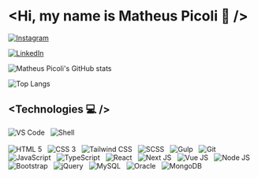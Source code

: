 # &#60;Hi, my name is Matheus Picoli 🚀 &#47;&#62;

[![Instagram](https://img.shields.io/badge/-Instagram-05122A?style=flat&logo=instagram)](https://www.instagram.com/matheus_zpicoli/)

[![LinkedIn](https://img.shields.io/badge/-LinkedIn-05122A?style=flat&logo=linkedin)](https://www.linkedin.com/in/matheus-zanela-picoli-ab0abb303/)

![Matheus Picoli's GitHub stats](https://github-readme-stats.vercel.app/api?username=matheuszpicoli&show_icons=true&theme=dark)

![Top Langs](https://github-readme-stats.vercel.app/api/top-langs/?username=matheuszpicoli&layout=compact&theme=dark)

## &#60;Technologies 💻 &#47;&#62;

![VS Code](https://img.shields.io/badge/-Visual%20Studio%20Code-05122A?style=flat&logo=visual-studio)
&nbsp;
![Shell](https://img.shields.io/badge/-Shell-05122A?style=flat&logo=powershell)
<br/><br/>
![HTML 5](https://img.shields.io/badge/-HTML-05122A?style=flat&logo=HTML5)
&nbsp;
![CSS 3](https://img.shields.io/badge/-CSS-05122A?style=flat&logo=CSS3)
&nbsp;
![Tailwind CSS](https://img.shields.io/badge/-Tailwind-05122A?style=flat&logo=tailwindCSS)
&nbsp;
![SCSS](https://img.shields.io/badge/-SCSS-05122A?style=flat&logo=SASS)
&nbsp;
![Gulp](https://img.shields.io/badge/-Gulp-05122A?style=flat&logo=gulp)
&nbsp;
![Git](https://img.shields.io/badge/-Git-05122A?style=flat&logo=git)
&nbsp;
![JavaScript](https://img.shields.io/badge/-JavaScript-05122A?style=flat&logo=javascript)
&nbsp;
![TypeScript](https://img.shields.io/badge/-TypeScript-05122A?style=flat&logo=typescript)
&nbsp;
![React](https://img.shields.io/badge/-React%20JS-05122A?style=flat&logo=react)
&nbsp;
![Next JS](https://img.shields.io/badge/-Next%20JS-05122A?style=flat&logo=next.js)
&nbsp;
![Vue JS](https://img.shields.io/badge/-Vue%20JS-05122A?style=flat&logo=vue.js)
&nbsp;
![Node JS](https://img.shields.io/badge/-Node%20JS-05122A?style=flat&logo=node.js)
&nbsp;
![Bootstrap](https://img.shields.io/badge/-Bootstrap-05122A?style=flat&logo=bootstrap)
&nbsp;
![jQuery](https://img.shields.io/badge/-jQuery-05122A?style=flat&logo=jQuery)
&nbsp;
![MySQL](https://img.shields.io/badge/-MySQL-05122A?style=flat&logo=mySQL)
&nbsp;
![Oracle](https://img.shields.io/badge/-Oracle-05122A?style=flat&logo=oracle)
&nbsp;
![MongoDB](https://img.shields.io/badge/-MongoDB-05122A?style=flat&logo=mongodb)
&nbsp;
